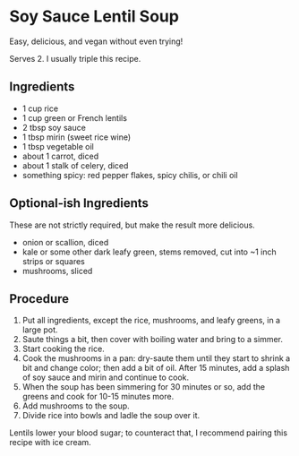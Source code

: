 # Soy Sauce Lentil Soup

Easy, delicious, and vegan without even trying!

Serves 2. I usually triple this recipe.

## Ingredients

- 1 cup rice
- 1 cup green or French lentils
- 2 tbsp soy sauce
- 1 tbsp mirin (sweet rice wine)
- 1 tbsp vegetable oil
- about 1 carrot, diced
- about 1 stalk of celery, diced
- something spicy: red pepper flakes, spicy chilis, or chili oil

## Optional-ish Ingredients

These are not strictly required, but make the result more delicious.

- onion or scallion, diced
- kale or some other dark leafy green, stems removed, cut into ~1 inch strips or squares
- mushrooms, sliced

## Procedure

1. Put all ingredients, except the rice, mushrooms, and leafy greens, in a large pot.
2. Saute things a bit, then cover with boiling water and bring to a simmer.
3. Start cooking the rice.
4. Cook the mushrooms in a pan: dry-saute them until they start to shrink a bit and change color; then add a bit of oil.
   After 15 minutes, add a splash of soy sauce and mirin and continue to cook.
5. When the soup has been simmering for 30 minutes or so, add the greens and cook for 10-15 minutes more.
6. Add mushrooms to the soup.
7. Divide rice into bowls and ladle the soup over it.

Lentils lower your blood sugar; to counteract that, I recommend pairing this recipe with ice cream.
